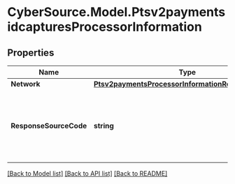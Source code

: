 # CyberSource.Model.Ptsv2paymentsidcapturesProcessorInformation
## Properties

Name | Type | Description | Notes
------------ | ------------- | ------------- | -------------
**Network** | [**Ptsv2paymentsProcessorInformationReversalNetwork**](Ptsv2paymentsProcessorInformationReversalNetwork.md) |  | [optional] 
**ResponseSourceCode** | **string** | Field contains the response source code that identifies the source.  | [optional] 

[[Back to Model list]](../README.md#documentation-for-models) [[Back to API list]](../README.md#documentation-for-api-endpoints) [[Back to README]](../README.md)

